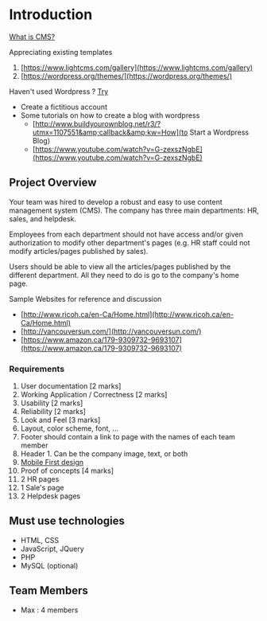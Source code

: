 # Introduction

[What is CMS?](https://en.wikipedia.org/wiki/Content_management_system)

Appreciating existing templates

1. [https://www.lightcms.com/gallery](https://www.lightcms.com/gallery)
2. [https://wordpress.org/themes/](https://wordpress.org/themes/)

Haven't used Wordpress ? [Try](https://wordpress.com/start/website/survey/en)

* Create a fictitious account
* Some tutorials on how to create a blog with wordpress
  * [http://www.buildyourownblog.net/r3/?utmx=1107551&amp;callback&amp;kw=How](to Start a Wordpress Blog)
  * [https://www.youtube.com/watch?v=G-zexszNgbE](https://www.youtube.com/watch?v=G-zexszNgbE)

## Project Overview

Your team was hired to develop a robust and easy to use content management system (CMS). The company has three main departments: HR, sales, and helpdesk.

Employees from each department should not have access and/or given authorization to modify other department's pages (e.g. HR staff could not modify articles/pages published by sales).

Users should be able to view all the articles/pages published by the different department. All they need to do is go to the company's home page.

Sample Websites for reference and discussion

* [http://www.ricoh.ca/en-Ca/Home.html](http://www.ricoh.ca/en-Ca/Home.html)
* [http://vancouversun.com/](http://vancouversun.com/)
* [https://www.amazon.ca/179-9309732-9693107](https://www.amazon.ca/179-9309732-9693107)


### Requirements

1. User documentation                         [2 marks]
2. Working Application / Correctness        [2 marks]
3. Usability                                [2 marks]
4. Reliability                                [2 marks]
5. Look and Feel                                [3 marks]
  1. Layout, color scheme, font, …
  2. Footer should contain a link to page with the names of each team member
  3. Header
    1. Can be the company image, text, or both
  4. [Mobile First design](https://www.cyber-duck.co.uk/insights/responsive-web-design-examples)
6. Proof of concepts                        [4 marks]
  1. 2 HR pages
  2. 1 Sale's page
  3. 2 Helpdesk pages


## Must use technologies

* HTML, CSS
* JavaScript, JQuery
* PHP
* MySQL (optional)

## Team Members

* Max : 4 members
